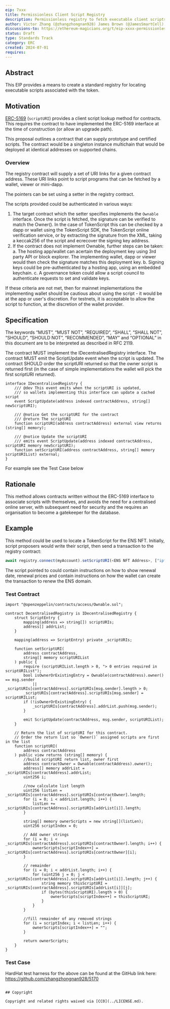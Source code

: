 ```yaml
---
eip: 7xxx
title: Permissionless Client Script Registry
description: Permissionless registry to fetch executable client scripts for contracts
author: Victor Zhang (@zhangzhongnan928) James Brown (@JamesSmartCell)
discussions-to: https://ethereum-magicians.org/t/eip-xxxx-permissionless-registry
status: Draft
type: Standards Track
category: ERC
created: 2024-07-01
requires: 
---
```


## Abstract

This EIP provides a means to create a standard registry for locating executable scripts associated with the token.

## Motivation

[ERC-5169](https://github.com/ethereum/ERCs/blob/master/ERCS/erc-5169.md) (`scriptURI`) provides a client script lookup method for contracts. This requires the contract to have implemented the ERC-5169 interface at the time of construction (or allow an upgrade path).

This proposal outlines a contract that can supply prototype and certified scripts. The contract would be a singleton instance multichain that would be deployed at identical addresses on supported chains.

### Overview

The registry contract will supply a set of URI links for a given contract address. These URI links point to script programs that can be fetched by a wallet, viewer or mini-dapp.

The pointers can be set using a setter in the registry contract.

The scripts provided could be authenticated in various ways:

1. The target contract which the setter specifies implements the `Ownable` interface. Once the script is fetched, the signature can be verified to match the Owner(). In the case of TokenScript this can be checked by a dapp or wallet using the TokenScript SDK, the TokenScript online verification service, or by extracting the signature from the XML, taking a keccak256 of the script and ecrecover the signing key address.
2. If the contract does not implement Ownable, further steps can be taken:
 a. The hosting app/wallet can acertain the deployment key using 3rd party API or block explorer. The implementing wallet, dapp or viewer would then check the signature matches this deployment key.
 b. Signing keys could be pre-authenticated by a hosting app, using an embedded keychain.
 c. A governance token could allow a script council to authenticate requests to set and validate keys.

If these criteria are not met, then for mainnet implementations the implementing wallet should be cautious about using the script - it would be at the app or user's discretion.
For testnets, it is acceptable to allow the script to function, at the discretion of the wallet provider.

## Specification

The keywords “MUST”, “MUST NOT”, “REQUIRED”, “SHALL”, “SHALL NOT”, “SHOULD”, “SHOULD NOT”, “RECOMMENDED”, “MAY” and “OPTIONAL” in this document are to be interpreted as described in RFC 2119.

The contract MUST implement the IDecentralisedRegistry interface.
The contract MUST emit the ScriptUpdate event when the script is updated.
The contract SHOULD order the scriptURI returned so that the owner script is returned first (in the case of simple implementations the wallet will pick the first scriptURI returned).


```solidity
interface IDecentralisedRegistry {
    /// @dev This event emits when the scriptURI is updated, 
    /// so wallets implementing this interface can update a cached script
    event ScriptUpdate(address indexed contractAddress, string[] newScriptURI);

    /// @notice Get the scriptURI for the contract
    /// @return The scriptURI
    function scriptURI(address contractAddress) external view returns (string[] memory);

    /// @notice Update the scriptURI 
    /// emits event ScriptUpdate(address indexed contractAddress, scriptURI memory newScriptURI);
    function setScriptURI(address contractAddress, string[] memory scriptURIList) external;
}
```

For example see the Test Case below

## Rationale

This method allows contracts written without the ERC-5169 interface to associate scripts with themselves, and avoids the need for a centralised online server, with subsequent need for security and the requires an organisation to become a gatekeeper for the database.

## Example

This method could be used to locate a TokenScript for the ENS NFT. Initially, script proposers would write their script, then send a transaction to the registry contract:

```ts
await registry.connect(myAccount).setScriptURI(<ENS NFT Address>, ["ipfs://QmS0me1PF5Add7e55..."]);
```
The script pointed to could contain instructions on how to show renewal date, renewal prices and contain instructions on how the wallet can create the transaction to renew the ENS domain.

### Test Contract

```solidity
import "@openzeppelin/contracts/access/Ownable.sol";

contract DecentralisedRegistry is IDecentralisedRegistry {
    struct ScriptEntry {
        mapping(address => string[]) scriptURIs;
        address[] addrList;
    }

    mapping(address => ScriptEntry) private _scriptURIs;

    function setScriptURI(
        address contractAddress,
        string[] memory scriptURIList
    ) public {
        require (scriptURIList.length > 0, "> 0 entries required in scriptURIList");
        bool isOwnerOrExistingEntry = Ownable(contractAddress).owner() == msg.sender 
            || _scriptURIs[contractAddress].scriptURIs[msg.sender].length > 0;
        _scriptURIs[contractAddress].scriptURIs[msg.sender] = scriptURIList;
        if (!isOwnerOrExistingEntry) {
            _scriptURIs[contractAddress].addrList.push(msg.sender);
        }
        
        emit ScriptUpdate(contractAddress, msg.sender, scriptURIList);
    }

    // Return the list of scriptURI for this contract.
    // Order the return list so `Owner()` assigned scripts are first in the list
    function scriptURI(
        address contractAddress
    ) public view returns (string[] memory) {
        //build scriptURI return list, owner first
        address contractOwner = Ownable(contractAddress).owner();
        address[] memory addrList = _scriptURIs[contractAddress].addrList;
        uint256 i;

        //now calculate list length
        uint256 listLen = _scriptURIs[contractAddress].scriptURIs[contractOwner].length;
        for (i = 0; i < addrList.length; i++) {
            listLen += _scriptURIs[contractAddress].scriptURIs[addrList[i]].length;
        }

        string[] memory ownerScripts = new string[](listLen);
        uint256 scriptIndex = 0;

        // Add owner strings
        for (i = 0; i < _scriptURIs[contractAddress].scriptURIs[contractOwner].length; i++) {
            ownerScripts[scriptIndex++] = _scriptURIs[contractAddress].scriptURIs[contractOwner][i];
        }

        // remainder
        for (i = 0; i < addrList.length; i++) {
            for (uint256 j = 0; j < _scriptURIs[contractAddress].scriptURIs[addrList[i]].length; j++) {
                string memory thisScriptURI = _scriptURIs[contractAddress].scriptURIs[addrList[i]][j];
                if (bytes(thisScriptURI).length > 0) {
                    ownerScripts[scriptIndex++] = thisScriptURI;
                }
            }
        }

        //fill remainder of any removed strings
        for (i = scriptIndex; i < listLen; i++) {
            ownerScripts[scriptIndex++] = "";
        }

        return ownerScripts;
    }
}
```

### Test Case

HardHat test harness for the above can be found at the GitHub link here: https://github.com/zhangzhongnan928/5170
```

## Copyright

Copyright and related rights waived via [CC0](../LICENSE.md).
